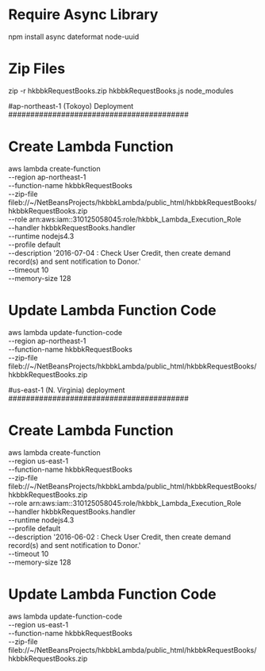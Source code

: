 # Require Async Library
npm install async dateformat node-uuid

# Zip Files
zip -r hkbbkRequestBooks.zip hkbbkRequestBooks.js node_modules


#ap-northeast-1 (Tokoyo) Deployment
#########################################

# Create Lambda Function
aws lambda create-function \
--region ap-northeast-1 \
--function-name hkbbkRequestBooks \
--zip-file fileb://~/NetBeansProjects/hkbbkLambda/public_html/hkbbkRequestBooks/hkbbkRequestBooks.zip \
--role arn:aws:iam::310125058045:role/hkbbk_Lambda_Execution_Role \
--handler hkbbkRequestBooks.handler \
--runtime nodejs4.3 \
--profile default \
--description '2016-07-04 : Check User Credit, then create demand record(s) and sent notification to Donor.' \
--timeout 10 \
--memory-size 128

# Update Lambda Function Code
aws lambda update-function-code \
--region ap-northeast-1 \
--function-name hkbbkRequestBooks \
--zip-file fileb://~/NetBeansProjects/hkbbkLambda/public_html/hkbbkRequestBooks/hkbbkRequestBooks.zip


#us-east-1 (N. Virginia) deployment
#########################################

# Create Lambda Function
aws lambda create-function \
--region us-east-1 \
--function-name hkbbkRequestBooks \
--zip-file fileb://~/NetBeansProjects/hkbbkLambda/public_html/hkbbkRequestBooks/hkbbkRequestBooks.zip \
--role arn:aws:iam::310125058045:role/hkbbk_Lambda_Execution_Role \
--handler hkbbkRequestBooks.handler \
--runtime nodejs4.3 \
--profile default \
--description '2016-06-02 : Check User Credit, then create demand record(s) and sent notification to Donor.' \
--timeout 10 \
--memory-size 128

# Update Lambda Function Code
aws lambda update-function-code \
--region us-east-1 \
--function-name hkbbkRequestBooks \
--zip-file fileb://~/NetBeansProjects/hkbbkLambda/public_html/hkbbkRequestBooks/hkbbkRequestBooks.zip